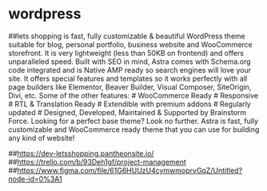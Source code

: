 # wordpress

##lets shopping is fast, fully customizable & beautiful WordPress theme suitable for blog, personal portfolio, business website and WooCommerce storefront. It is very lightweight (less than 50KB on frontend) and offers unparalleled speed. Built with SEO in mind, Astra comes with Schema.org code integrated and is Native AMP ready so search engines will love your site. It offers special features and templates so it works perfectly with all page builders like Elementor, Beaver Builder, Visual Composer, SiteOrigin, Divi, etc. Some of the other features: # WooCommerce Ready # Responsive # RTL & Translation Ready # Extendible with premium addons # Regularly updated # Designed, Developed, Maintained & Supported by Brainstorm Force. Looking for a perfect base theme? Look no further. Astra is fast, fully customizable and WooCommerce ready theme that you can use for building any kind of website!


##https://dev-letsshopping.pantheonsite.io/
##https://trello.com/b/93Deh1gf/project-management
##https://www.figma.com/file/61G6HUUzU4cymwmoprvGqZ/Untitled?node-id=0%3A1
